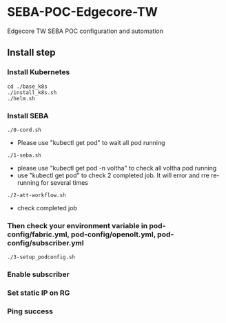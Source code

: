 # SEBA-POC-Edgecore-TW

Edgecore TW SEBA POC configuration and automation

## Install step

### Install Kubernetes
```
cd ./base_k8s
./install_k8s.sh
./helm.sh
```

### Install SEBA
```
./0-cord.sh
```

- Please use "kubectl get pod" to wait all pod running

```
./1-seba.sh
```

- please use "kubectl get pod -n voltha" to check all voltha pod running
- use "kubectl get pod" to check 2 completed job. It will error and rre re-running for several times

```
./2-att-workflow.sh
```

- check completed job

### Then check your environment variable in pod-config/fabric.yml, pod-config/openolt.yml, pod-config/subscriber.yml

```
./3-setup_podconfig.sh
```

### Enable subscriber
### Set static IP on RG
### Ping success
